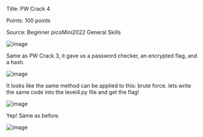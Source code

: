 Title: PW Crack 4

Points: 100 points

Source: Beginner picoMini2022 General Skills

![image](https://user-images.githubusercontent.com/91729496/235486216-60171f55-6734-4bf0-bbed-dc7e11a76ee4.png)

Same as PW Crack 3, it gave us a password checker, an encrypted flag, and a hash.

![image](https://user-images.githubusercontent.com/91729496/235486376-90f5b0e2-a3f7-488b-b22b-0ebe9c6d210e.png)

It looks like the same method can be applied to this: brute force. lets write the same code into the level4.py file and get the flag!

![image](https://user-images.githubusercontent.com/91729496/235486656-1fa3e41c-19c4-483d-81fb-d66584d0d73b.png)

Yep! Same as before.

![image](https://user-images.githubusercontent.com/91729496/235486865-ea8ad63a-4196-4b74-b214-2b72e3f2e067.png)
